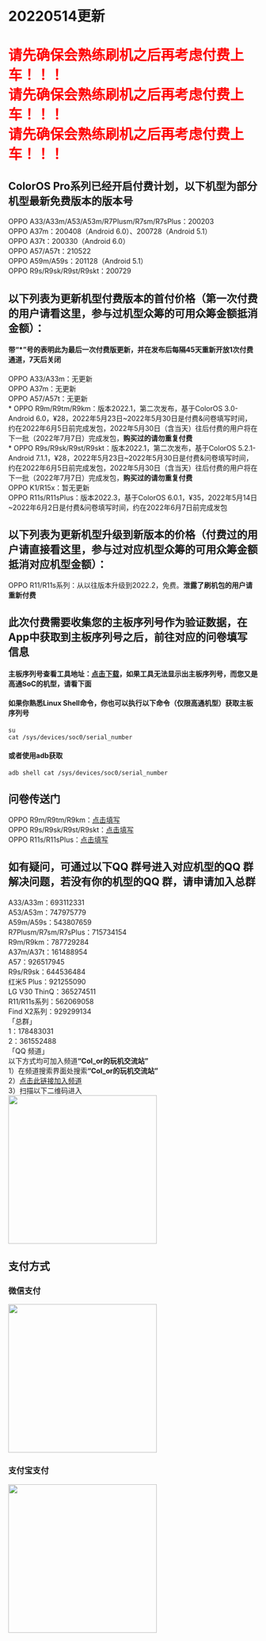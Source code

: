 # 20220514更新

# <span style="color:red">请先确保会熟练刷机之后再考虑付费上车！！！<br>请先确保会熟练刷机之后再考虑付费上车！！！<br>请先确保会熟练刷机之后再考虑付费上车！！！</span>

## ColorOS Pro系列已经开启付费计划，以下机型为部分机型最新免费版本的版本号
OPPO A33/A33m/A53/A53m/R7Plusm/R7sm/R7sPlus：200203<br>
OPPO A37m：200408（Android 6.0）、200728（Android 5.1）<br>
OPPO A37t：200330（Android 6.0）<br>
OPPO A57/A57t：210522<br>
OPPO A59m/A59s：201128（Android 5.1）<br>
OPPO R9s/R9sk/R9st/R9skt：200729<br>

## 以下列表为更新机型付费版本的首付价格（第一次付费的用户请看这里，参与过机型众筹的可用众筹金额抵消金额）：
#### 带“\*”号的表明此为最后一次付费版更新，并在发布后每隔45天重新开放1次付费通道，7天后关闭
OPPO A33/A33m：无更新<br>
OPPO A37m：无更新<br>
OPPO A57/A57t：无更新<br>
\* OPPO R9m/R9tm/R9km：版本2022.1，第二次发布，基于ColorOS 3.0-Android 6.0，¥28，2022年5月23日\~2022年5月30日是付费&问卷填写时间，约在2022年6月5日前完成发包，2022年5月30日（含当天）往后付费的用户将在下一批（2022年7月7日）完成发包，<b>购买过的请勿重复付费</b><br>
\* OPPO R9s/R9sk/R9st/R9skt：版本2022.1，第二次发布，基于ColorOS 5.2.1-Android 7.1.1，¥28，2022年5月23日\~2022年5月30日是付费&问卷填写时间，约在2022年6月5日前完成发包，2022年5月30日（含当天）往后付费的用户将在下一批（2022年7月7日）完成发包，<b>购买过的请勿重复付费</b><br>
OPPO K1/R15x：暂无更新<br>
OPPO R11s/R11sPlus：版本2022.3，基于ColorOS 6.0.1，¥35，2022年5月14日~2022年6月2日是付费&问卷填写时间，约在2022年6月7日前完成发包<br>

## 以下列表为更新机型升级到新版本的价格（付费过的用户请直接看这里，参与过对应机型众筹的可用众筹金额抵消对应机型金额）：
OPPO R11/R11s系列：从以往版本升级到2022.2，免费。<b>泄露了刷机包的用户请重新付费</b><br>

## 此次付费需要收集您的主板序列号作为验证数据，在App中获取到主板序列号之后，前往对应的问卷填写信息
#### 主板序列号查看工具地址：[点击下载](https://cloud.189.cn/web/share?code=VZVjmiz2Un2i)，如果工具无法显示出主板序列号，而您又是高通SoC的机型，请看下面
#### 如果你熟悉Linux Shell命令，你也可以执行以下命令（仅限高通机型）获取主板序列号
```
su
cat /sys/devices/soc0/serial_number
```
#### 或者使用adb获取
```
adb shell cat /sys/devices/soc0/serial_number
```

## 问卷传送门
OPPO R9m/R9tm/R9km：[点击填写](https://wj.qq.com/s2/9659007/8251)<br>
OPPO R9s/R9sk/R9st/R9skt：[点击填写](https://wj.qq.com/s2/9659012/c0b3)<br>
OPPO R11s/R11sPlus：[点击填写](https://wj.qq.com/s2/9774330/1bfc)

## 如有疑问，可通过以下QQ 群号进入对应机型的QQ 群解决问题，若没有你的机型的QQ 群，请申请加入总群
A33/A33m：693112331<br>
A53/A53m：747975779<br>
A59m/A59s：543807659<br>
R7Plusm/R7sm/R7sPlus：715734154<br>
R9m/R9km：787729284<br>
A37m/A37t：161488954<br>
A57：926517945<br>
R9s/R9sk：644536484<br>
红米5 Plus：921255090<br>
LG V30 ThinQ：365274511<br>
R11/R11s系列：562069058<br>
Find X2系列：929299134<br>
「总群」<br>
1：178483031<br>
2：361552488<br>
「QQ 频道」<br>
以下方式均可加入频道<b>“Col_or的玩机交流站”</b><br>
1）在频道搜索界面处搜索<b>“Col_or的玩机交流站”</b><br>
2）[点击此链接加入频道](https://qun.qq.com/qqweb/qunpro/share?_wv=3&_wwv=128&inviteCode=1xLpiY&from=246610&biz=ka)<br>
3）扫描以下二维码进入<br>
<img src="https://color597.github.io/col_or/Donation/img/qq_channel.jpg" width="300" />

## 支付方式
### 微信支付
<img src="https://color597.github.io/col_or/Donation/img/wechat.png" width="300" />

### 支付宝支付
<img src="https://color597.github.io/col_or/Donation/img/alipay.png" width="300" />
